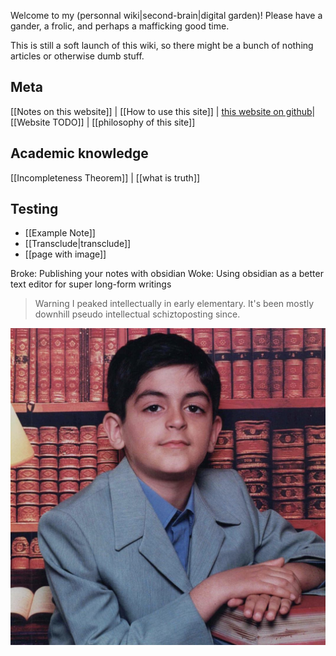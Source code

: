 Welcome to my (personnal wiki|second-brain|digital garden)! Please have a gander, a frolic, and perhaps a mafficking good time. 

This is still a soft launch of this wiki, so there might be a bunch of nothing articles or otherwise dumb stuff.
## Meta
[[Notes on this website]] | [[How to use this site]] | [this website on github](https://github.com/sinakhalili)| [[Website TODO]] | [[philosophy of this site]] 
## Academic knowledge
[[Incompleteness Theorem]] | [[what is truth]]
## Testing
- [[Example Note]]
- [[Transclude|transclude]]
- [[page with image]]

Broke: Publishing your notes with obsidian 
Woke: Using obsidian as a better text editor for super long-form writings

> Warning 
> I peaked intellectually in early elementary. It's been mostly downhill pseudo intellectual schiztoposting since. 

![Screen Shot 2020-11-14 at 4.00.22 AM.png](./static/img/young_sina.png)